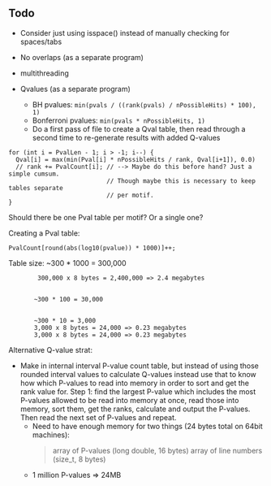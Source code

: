 ## Todo

- Consider just using isspace() instead of manually checking for spaces/tabs

- No overlaps (as a separate program)

- multithreading

- Qvalues (as a separate program)
  + BH pvalues: `min(pvals / ((rank(pvals) / nPossibleHits) * 100), 1)`
  + Bonferroni pvalues: `min(pvals * nPossibleHits, 1)`
  + Do a first pass of file to create a Qval table, then read through
    a second time to re-generate results with added Q-values

```
for (int i = PvalLen - 1; i > -1; i--) {
  Qval[i] = max(min(Pval[i] * nPossibleHits / rank, Qval[i+1]), 0.0)
  // rank += PvalCount[i]; // --> Maybe do this before hand? Just a simple cumsum.
                           // Though maybe this is necessary to keep tables separate
                           // per motif.
}
```

Should there be one Pval table per motif? Or a single one?

Creating a Pval table:

  `PvalCount[round(abs(log10(pvalue)) * 1000)]++;`

Table size: ~300 * 1000 = 300,000

            300,000 x 8 bytes = 2,400,000 => 2.4 megabytes

            
           ~300 * 100 = 30,000

            
           ~300 * 10 = 3,000
           3,000 x 8 bytes = 24,000 => 0.23 megabytes
           3,000 x 8 bytes = 24,000 => 0.23 megabytes


Alternative Q-value strat:

- Make in internal interval P-value count table, but instead of using those
  rounded interval values to calculate Q-values instead use that to know how
  which P-values to read into memory in order to sort and get the rank value
  for. Step 1: find the largest P-value which includes the most P-values
  allowed to be read into memory at once, read those into memory, sort them,
  get the ranks, calculate and output the P-values. Then read the next set of
  P-values and repeat.
  + Need to have enough memory for two things (24 bytes total on 64bit machines):
    > array of P-values (long double, 16 bytes)
    > array of line numbers (size_t, 8 bytes)
  + 1 million P-values => 24MB

